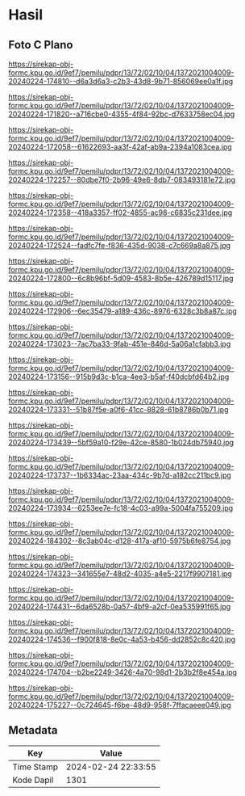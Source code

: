 # Hasil

## Foto C Plano

https://sirekap-obj-formc.kpu.go.id/9ef7/pemilu/pdpr/13/72/02/10/04/1372021004009-20240224-174810--d6a3d6a3-c2b3-43d8-9b71-856069ee0a1f.jpg

https://sirekap-obj-formc.kpu.go.id/9ef7/pemilu/pdpr/13/72/02/10/04/1372021004009-20240224-171820--a716cbe0-4355-4f84-92bc-d7633758ec04.jpg

https://sirekap-obj-formc.kpu.go.id/9ef7/pemilu/pdpr/13/72/02/10/04/1372021004009-20240224-172058--61622693-aa3f-42af-ab9a-2394a1083cea.jpg

https://sirekap-obj-formc.kpu.go.id/9ef7/pemilu/pdpr/13/72/02/10/04/1372021004009-20240224-172257--80dbe7f0-2b96-49e6-8db7-083493181e72.jpg

https://sirekap-obj-formc.kpu.go.id/9ef7/pemilu/pdpr/13/72/02/10/04/1372021004009-20240224-172358--418a3357-ff02-4855-ac98-c6835c231dee.jpg

https://sirekap-obj-formc.kpu.go.id/9ef7/pemilu/pdpr/13/72/02/10/04/1372021004009-20240224-172524--fadfc7fe-f836-435d-9038-c7c669a8a875.jpg

https://sirekap-obj-formc.kpu.go.id/9ef7/pemilu/pdpr/13/72/02/10/04/1372021004009-20240224-172800--6c8b96bf-5d09-4583-8b5e-426789d15117.jpg

https://sirekap-obj-formc.kpu.go.id/9ef7/pemilu/pdpr/13/72/02/10/04/1372021004009-20240224-172906--6ec35479-a189-436c-8976-6328c3b8a87c.jpg

https://sirekap-obj-formc.kpu.go.id/9ef7/pemilu/pdpr/13/72/02/10/04/1372021004009-20240224-173023--7ac7ba33-9fab-451e-846d-5a06a1cfabb3.jpg

https://sirekap-obj-formc.kpu.go.id/9ef7/pemilu/pdpr/13/72/02/10/04/1372021004009-20240224-173156--915b9d3c-b1ca-4ee3-b5af-f40dcbfd64b2.jpg

https://sirekap-obj-formc.kpu.go.id/9ef7/pemilu/pdpr/13/72/02/10/04/1372021004009-20240224-173331--51b87f5e-a0f6-41cc-8828-61b8786b0b71.jpg

https://sirekap-obj-formc.kpu.go.id/9ef7/pemilu/pdpr/13/72/02/10/04/1372021004009-20240224-173439--5bf59a10-f29e-42ce-8580-1b024db75940.jpg

https://sirekap-obj-formc.kpu.go.id/9ef7/pemilu/pdpr/13/72/02/10/04/1372021004009-20240224-173737--1b6334ac-23aa-434c-9b7d-a182cc211bc9.jpg

https://sirekap-obj-formc.kpu.go.id/9ef7/pemilu/pdpr/13/72/02/10/04/1372021004009-20240224-173934--6253ee7e-fc18-4c03-a99a-5004fa755209.jpg

https://sirekap-obj-formc.kpu.go.id/9ef7/pemilu/pdpr/13/72/02/10/04/1372021004009-20240224-184302--8c3ab04c-d128-417a-af10-5975b6fe8754.jpg

https://sirekap-obj-formc.kpu.go.id/9ef7/pemilu/pdpr/13/72/02/10/04/1372021004009-20240224-174323--341655e7-48d2-4035-a4e5-2217f9907181.jpg

https://sirekap-obj-formc.kpu.go.id/9ef7/pemilu/pdpr/13/72/02/10/04/1372021004009-20240224-174431--6da6528b-0a57-4bf9-a2cf-0ea535991f65.jpg

https://sirekap-obj-formc.kpu.go.id/9ef7/pemilu/pdpr/13/72/02/10/04/1372021004009-20240224-174536--f900f818-8e0c-4a53-b456-dd2852c8c420.jpg

https://sirekap-obj-formc.kpu.go.id/9ef7/pemilu/pdpr/13/72/02/10/04/1372021004009-20240224-174704--b2be2249-3426-4a70-98d1-2b3b2f8e454a.jpg

https://sirekap-obj-formc.kpu.go.id/9ef7/pemilu/pdpr/13/72/02/10/04/1372021004009-20240224-175227--0c724645-f6be-48d9-958f-7ffacaeee049.jpg


## Metadata

| Key        | Value               |
| ---------- | ------------------- |
| Time Stamp | 2024-02-24 22:33:55 |
| Kode Dapil | 1301                |



